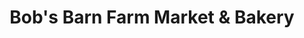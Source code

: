 ---
title: "Bob's Barn Farm Market & Bakery"
url: /coloma/bobs-barn-farm-market-and-bakery/
shop: farm
---